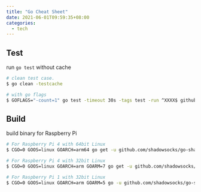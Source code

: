 ```yaml
---
title: "Go Cheat Sheet"
date: 2021-06-01T09:59:35+08:00
categories:
  - tech
---
```


## Test
run `go test` without  cache
```bash
# clean test case.
$ go clean -testcache

# with go flags
$ GOFLAGS="-count=1" go test -timeout 30s -tags test -run ^XXXX$ github.com/xxx/xx
```

## Build
build binary for Raspberry Pi

```bash
# For Raspberry Pi 4 with 64bit Linux
$ CGO=0 GOOS=linux GOARCH=arm64 go get -u github.com/shadowsocks/go-shadowsocks2

# For Raspberry Pi 4 with 32bit Linux
$ CGO=0 GOOS=linux GOARCH=arm GOARM=7 go get -u github.com/shadowsocks/go-shadowsocks2

# For Raspberry Pi 1 with 32bit Linux
$ CGO=0 GOOS=linux GOARCH=arm GOARM=5 go -u github.com/shadowsocks/go-shadowsocks2
```